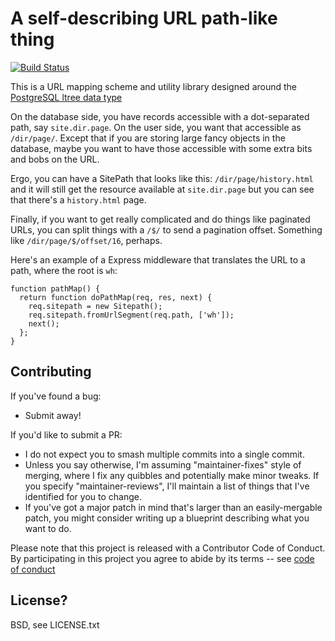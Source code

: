 # A self-describing URL path-like thing

[![Build Status](https://travis-ci.org/rm3web/sitepath.svg?branch=master)](https://travis-ci.org/rm3web/sitepath)

This is a URL mapping scheme and utility library designed around the [PostgreSQL ltree data type](http://www.postgresql.org/docs/current/static/ltree.html)

On the database side, you have records accessible with a dot-separated path, say
`site.dir.page`.  On the user side, you want that accessible as `/dir/page/`.  Except that if you are storing large fancy objects in the database, maybe you want to have those accessible with some extra bits and bobs on the URL.

Ergo, you can have a SitePath that looks like this: `/dir/page/history.html` and it will still get the resource available at `site.dir.page` but you can see that there's a `history.html` page.

Finally, if you want to get really complicated and do things like paginated URLs, you can split things with a `/$/` to send a pagination offset.  Something like `/dir/page/$/offset/16`, perhaps.

Here's an example of a Express middleware that translates the URL to a path, where the root is `wh`:

```
function pathMap() {
  return function doPathMap(req, res, next) {
    req.sitepath = new Sitepath();
    req.sitepath.fromUrlSegment(req.path, ['wh']);
    next();
  };
}
```

## Contributing

If you've found a bug:
 * Submit away!

If you'd like to submit a PR:
 * I do not expect you to smash multiple commits into a single commit.
 * Unless you say otherwise, I'm assuming "maintainer-fixes" style of merging, where I fix any quibbles and potentially make minor tweaks.  If you specify "maintainer-reviews", I'll maintain a list of things that I've identified for you to change.
 * If you've got a major patch in mind that's larger than an easily-mergable patch, you might consider writing up a blueprint describing what you want to do.

Please note that this project is released with a Contributor Code of Conduct. By participating in this project you agree to abide by its terms -- see [code of conduct](CODE_OF_CONDUCT.md)

## License?

BSD, see LICENSE.txt
